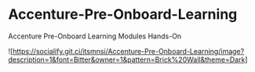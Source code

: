 # Accenture-Pre-Onboard-Learning
Accenture Pre-Onboard Learning Modules Hands-On

![https://socialify.git.ci/itsmnsi/Accenture-Pre-Onboard-Learning/image?description=1&font=Bitter&owner=1&pattern=Brick%20Wall&theme=Dark]
